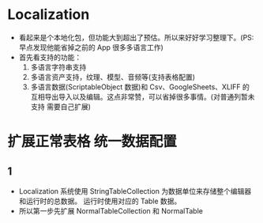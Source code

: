 # Localization

- 看起来是个本地化包，但功能大到超出了预估。所以来好好学习整理下。(PS: 早点发现他能省掉之前的 App 很多多语言工作)
- 首先看支持的功能：
  1. 多语言字符串支持
  2. 多语言资产支持，纹理、模型、音频等(支持表格配置)
  3. 多语言数据(ScriptableObject 数据)和 Csv、GoogleSheets、XLIFF 的互相导出导入以及编辑。这点非常赞，可以省掉很多事情。(对普通列暂未支持 需要自己扩展)

# 扩展正常表格 统一数据配置

## 1

- Localization 系统使用 StringTableCollection 为数据单位来存储整个编辑器和运行时的总数据。 运行时使用对应的 Table 数据。
- 所以第一步先扩展 NormalTableCollection 和 NormalTable
